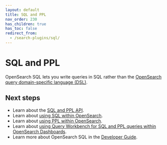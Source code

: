 ```yaml
---
layout: default
title: SQL and PPL
nav_order: 230
has_children: true
has_toc: false
redirect_from:
  - /search-plugins/sql/
---
```


# SQL and PPL

OpenSearch SQL lets you write queries in SQL rather than the [OpenSearch query domain-specific language (DSL)]({{site.url}}{{site.baseurl}}/opensearch/query-dsl/full-text/).

## Next steps

- Learn about the [SQL and PPL API]({{site.url}}{{site.baseurl}}/search-plugins/sql/sql-ppl-api/).
- Learn about [using SQL within OpenSearch]({{site.url}}{{site.baseurl}}/search-plugins/sql/sql/index/).
- Learn about [using PPL within OpenSearch]({{site.url}}{{site.baseurl}}/search-plugins/sql/ppl/index/).
- Learn about [using Query Workbench for SQL and PPL queries within OpenSearch Dashboards]({{site.url}}{{site.baseurl}}/dashboards/query-workbench/). 
- Learn more about OpenSearch SQL in the [Developer Guide](https://github.com/opensearch-project/sql/blob/main/DEVELOPER_GUIDE.rst).